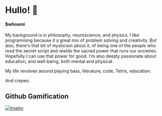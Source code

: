 # Hullo! 👋

####  $whoami

My background is in philosophy, neuroscience, and physics. I like programming because it a great mix of problem solving and creativity. But also, there's that bit of mysticism about it, of being one of the people who read the secret script and wields the sacred power that runs our societies. Hopefully I can use that power for good. I'm also deeply passionate about education, and well-being, both mental and physical.

My life revolves around playing bass, literature, code, Tetris, education.

And crepes.

## Github Gamification

[![trophy](https://github-profile-trophy.vercel.app/?username=ryo-ma&theme=dracula&margin-w=10&margin-h=10)](https://github.com/ryo-ma/github-profile-trophy)

<!--
**adudenamedruby/adudenamedruby** is a ✨ _special_ ✨ repository because its `README.md` (this file) appears on your GitHub profile.

Here are some ideas to get you started:

- 🔭 I’m currently working on ...
- 🌱 I’m currently learning ...
- 👯 I’m looking to collaborate on ...
- 🤔 I’m looking for help with ...
- 💬 Ask me about ...
- 📫 How to reach me: ...
- 😄 Pronouns: ...
- ⚡ Fun fact: ...
-->
